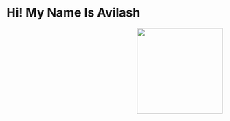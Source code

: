 <div>
  <h1>Hi! My Name Is Avilash</h1>
  <img align='right' src='https://media.giphy.com/media/h0m6DAVQ1zBfi/giphy.gif' width='200"'>
</div>
